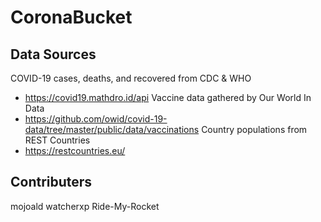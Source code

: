 # CoronaBucket

## Data Sources
COVID-19 cases, deaths, and recovered from CDC & WHO
 - https://covid19.mathdro.id/api
Vaccine data gathered by Our World In Data
 - https://github.com/owid/covid-19-data/tree/master/public/data/vaccinations
Country populations from REST Countries
 - https://restcountries.eu/

## Contributers
mojoald
watcherxp
Ride-My-Rocket
